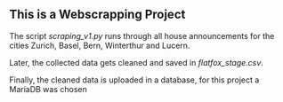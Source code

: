 ## This is a Webscrapping Project

The script *scraping_v1.py* runs through all house announcements for the cities Zurich, Basel, Bern, Winterthur and Lucern.

Later, the collected data gets cleaned and saved in *flatfox_stage.csv*.

Finally, the cleaned data is uploaded in a database, for this project a MariaDB was chosen

